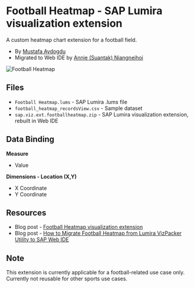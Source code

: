 Football Heatmap - SAP Lumira visualization extension
=================================================
A custom heatmap chart extension for a football field.
<br>
* By [Mustafa Aydogdu](http://scn.sap.com/people/mustafa.aydogdu)
* Migrated to Web IDE by [Annie (Suantak) Niangneihoi](http://scn.sap.com/people/suantak.niangneihoi)

![Football Heatmap](https://github.com/SAP/lumira-extension-viz/blob/master/Football_Heatmap/FootballHeatmap.PNG)

Files
-----------
* `Football Heatmap.lums` - SAP Lumira .lums file
* `football_heatmap_recordsView.csv` - Sample dataset
* `sap.viz.ext.footballheatmap.zip` - SAP Lumira visualization extension, rebuilt in Web IDE

Data Binding
-------------------------------------------
<strong>Measure</strong>
* Value

<strong>Dimensions - Location (X,Y)</strong>
* X Coordinate
* Y Coordinate

Resources
-----------
* Blog post - [Football Heatmap visualization extension](http://scn.sap.com/community/lumira/blog/2015/07/08/tracking-movements-the-football-heatmap-extension)
* Blog post -  [How to Migrate Football Heatmap from Lumira VizPacker Utility to SAP Web IDE](http://scn.sap.com/community/lumira/blog/2015/07/07/football-heatmap-viz-extension-the-migration-from-sap-lumira-sdk-to-sap-web-ide)

Note
-----------
This extension is currently applicable for a football-related use case only. 
Currently not reusable for other sports use cases.

